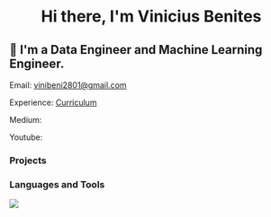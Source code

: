 <h1 align="center">Hi there, I'm Vinicius Benites</h1>

## 🔭 I'm a **Data Engineer** and **Machine Learning Engineer**.

Email: [vinibeni2801@gmail.com](mailto:vinibeni2801@gmail.com)

Experience: [Curriculum](https://vinibeni2801.github.io/viniciusbenites.github.io/)

Medium:

Youtube:

### Projects

### Languages and Tools

![](https://skillicons.dev/icons?i=aws,gcp,azure,py,go,docker,kubernetes,terraform,ansible,git,github,gitlab,bitbucket,jenkins,kafka,mysql,postgres,mongodb,redis&theme=light)



